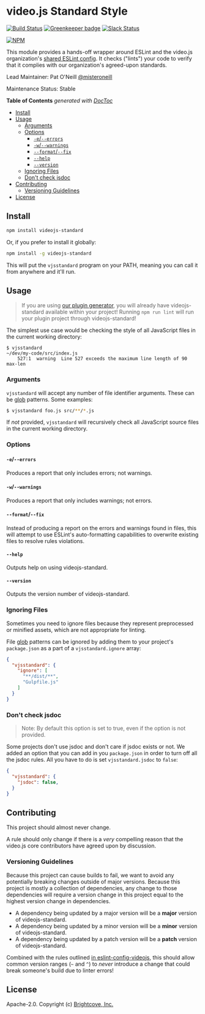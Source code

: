 # video.js Standard Style

[![Build Status](https://travis-ci.org/videojs/standard.svg?branch=master)](https://travis-ci.org/videojs/standard)
[![Greenkeeper badge](https://badges.greenkeeper.io/videojs/standard.svg)](https://greenkeeper.io/)
[![Slack Status](http://slack.videojs.com/badge.svg)](http://slack.videojs.com)

[![NPM](https://nodei.co/npm/videojs-standard.png?downloads=true&downloadRank=true)](https://nodei.co/npm/videojs-standard/)

This module provides a hands-off wrapper around ESLint and the video.js organization's [shared ESLint config][config]. It checks ("lints") your code to verify that it complies with our organization's agreed-upon standards.

Lead Maintainer: Pat O'Neill [@misteroneill](https://github.com/misteroneill)

Maintenance Status: Stable

<!-- START doctoc generated TOC please keep comment here to allow auto update -->
<!-- DON'T EDIT THIS SECTION, INSTEAD RE-RUN doctoc TO UPDATE -->
**Table of Contents**  *generated with [DocToc](https://github.com/thlorenz/doctoc)*

- [Install](#install)
- [Usage](#usage)
  - [Arguments](#arguments)
  - [Options](#options)
    - [`-e`/`--errors`](#-e--errors)
    - [`-w`/`--warnings`](#-w--warnings)
    - [`--format`/`--fix`](#--format--fix)
    - [`--help`](#--help)
    - [`--version`](#--version)
  - [Ignoring Files](#ignoring-files)
  - [Don't check jsdoc](#dont-check-jsdoc)
- [Contributing](#contributing)
  - [Versioning Guidelines](#versioning-guidelines)
- [License](#license)

<!-- END doctoc generated TOC please keep comment here to allow auto update -->

## Install

```bash
npm install videojs-standard
```

Or, if you prefer to install it globally:

```bash
npm install -g videojs-standard
```

This will put the `vjsstandard` program on your PATH, meaning you can call it from anywhere and it'll run.

## Usage

> If you are using [our plugin generator][generator], you will already have videojs-standard available within your project! Running `npm run lint` will run your plugin project through videojs-standard!

The simplest use case would be checking the style of all JavaScript files in the current working directory:

```
$ vjsstandard
~/dev/my-code/src/index.js
    527:1  warning  Line 527 exceeds the maximum line length of 90  max-len
```

### Arguments

`vjsstandard` will accept any number of file identifier arguments. These can be [glob][glob] patterns. Some examples:

```bash
$ vjsstandard foo.js src/**/*.js
```

If _not_ provided, `vjsstandard` will recursively check all JavaScript source files in the current working directory.

### Options

#### `-e`/`--errors`

Produces a report that only includes errors; not warnings.

#### `-w`/`--warnings`

Produces a report that only includes warnings; not errors.

#### `--format`/`--fix`

Instead of producing a report on the errors and warnings found in files, this will attempt to use ESLint's auto-formatting capabilities to overwrite existing files to resolve rules violations.

#### `--help`

Outputs help on using videojs-standard.

#### `--version`

Outputs the version number of videojs-standard.

### Ignoring Files

Sometimes you need to ignore files because they represent preprocessed or minified assets, which are not appropriate for linting.

File [glob][glob] patterns can be ignored by adding them to your project's `package.json` as a part of a `vjsstandard.ignore` array:

```json
{
  "vjsstandard": {
    "ignore": [
      "**/dist/**",
      "Gulpfile.js"
    ]
  }
}
```

### Don't check jsdoc

> Note: By default this option is set to true, even if the option is not provided.

Some projects don't use jsdoc and don't care if jsdoc exists or not. We added an option that you can add in you `package.json` in order to turn off all the jsdoc rules. All you have to do is set `vjsstandard.jsdoc` to `false`:

```json
{
  "vjsstandard": {
    "jsdoc": false,
  }
}
```

## Contributing

This project should almost never change.

A rule should only change if there is a _very_ compelling reason that the video.js core contributors have agreed upon by discussion.

### Versioning Guidelines

Because this project can cause builds to fail, we want to avoid any potentially breaking changes outside of major versions. Because this project is mostly a collection of dependencies, any change to those dependencies will require a version change in this project equal to the highest version change in dependencies.

- A dependency being updated by a major version will be a **major** version of videojs-standard.
- A dependency being updated by a minor version will be a **minor** version of videojs-standard.
- A dependency being updated by a patch version will be a **patch** version of videojs-standard.

Combined with the rules outlined [in eslint-config-videojs][config], this should allow common version ranges (`~` and `^`) to _never_ introduce a change that could break someone's build due to linter errors!

## License

Apache-2.0. Copyright (c) [Brightcove, Inc.][bcov]

[bcov]: https://www.brightcove.com/
[config]: https://github.com/videojs/eslint-config-videojs
[generator]: https://github.com/videojs/generator-videojs-plugin
[glob]: https://www.npmjs.com/package/glob


